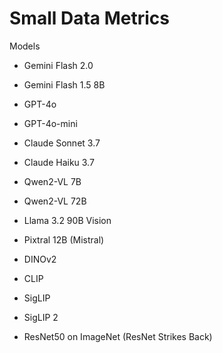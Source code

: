 # Small Data Metrics

Models

* Gemini Flash 2.0
* Gemini Flash 1.5 8B
* GPT-4o
* GPT-4o-mini
* Claude Sonnet 3.7
* Claude Haiku 3.7
* Qwen2-VL 7B
* Qwen2-VL 72B
* Llama 3.2 90B Vision
* Pixtral 12B (Mistral)

* DINOv2
* CLIP
* SigLIP
* SigLIP 2
* ResNet50 on ImageNet (ResNet Strikes Back)
